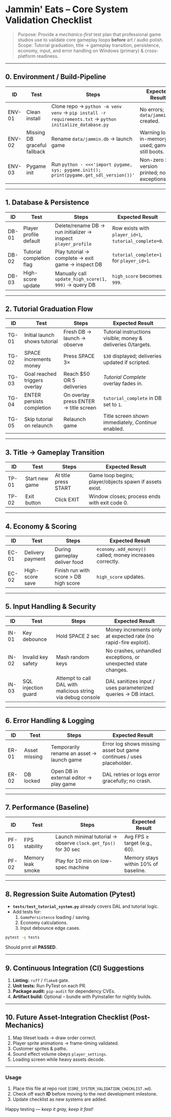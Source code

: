 # Jammin' Eats – Core System Validation Checklist

> Purpose: Provide a *mechanics-first* test plan that professional game studios use to validate core gameplay loops **before** art / audio polish.  
> Scope: Tutorial graduation, title → gameplay transition, persistence, economy, input, and error handling on Windows (primary) & cross-platform readiness.

---

## 0. Environment / Build-Pipeline
| ID | Test | Steps | Expected Result |
|----|------|-------|-----------------|
| ENV-01 | Clean install | Clone repo → `python -m venv venv` → `pip install -r requirements.txt` → `python initialize_database.py` | No errors; `data/jammin.db` created. |
| ENV-02 | Missing DB graceful fallback | Rename `data/jammin.db` → launch game | Warning log + in-memory DB used; game still boots. |
| ENV-03 | Pygame init | Run `python - <<<'import pygame, sys; pygame.init(); print(pygame.get_sdl_version())'` | Non-zero SDL version printed; no exceptions. |

---

## 1. Database & Persistence
| ID | Test | Steps | Expected Result |
|----|------|-------|-----------------|
| DB-01 | Player profile default | Delete/rename DB → run initializer → inspect `player_profile` | Row exists with `player_id=1`, `tutorial_complete=0`. |
| DB-02 | Tutorial completion flag | Play tutorial → complete → exit game → inspect DB | `tutorial_complete=1` for `player_id=1`. |
| DB-03 | High-score update | Manually call `update_high_score(1, 999)` → query DB | `high_score` becomes `999`. |

---

## 2. Tutorial Graduation Flow
| ID | Test | Steps | Expected Result |
|----|------|-------|-----------------|
| TG-01 | Initial launch shows tutorial | Fresh DB → launch → observe | Tutorial instructions visible; money & deliveries 0/targets. |
| TG-02 | SPACE increments money | Press SPACE 3× | `$30` displayed; deliveries updated if scripted. |
| TG-03 | Goal reached triggers overlay | Reach $50 OR 5 deliveries | *Tutorial Complete* overlay fades in. |
| TG-04 | ENTER persists completion | On overlay press ENTER → title screen | `tutorial_complete` in DB set to `1`. |
| TG-05 | Skip tutorial on relaunch | Relaunch game | Title screen shown immediately, *Continue* enabled. |

---

## 3. Title → Gameplay Transition
| ID | Test | Steps | Expected Result |
|----|------|-------|-----------------|
| TP-01 | Start new game | At title press START | Game loop begins; player/objects spawn if assets exist. |
| TP-02 | Exit button | Click EXIT | Window closes; process ends with exit code 0. |

---

## 4. Economy & Scoring
| ID | Test | Steps | Expected Result |
|----|------|-------|-----------------|
| EC-01 | Delivery payment | During gameplay deliver food | `economy.add_money()` called; money increases correctly. |
| EC-02 | High-score save | Finish run with score > DB high score | `high_score` updates. |

---

## 5. Input Handling & Security
| ID | Test | Steps | Expected Result |
|----|------|-------|-----------------|
| IN-01 | Key debounce | Hold SPACE 2 sec | Money increments only at expected rate (no rapid-fire exploit). |
| IN-02 | Invalid key safety | Mash random keys | No crashes, unhandled exceptions, or unexpected state changes. |
| IN-03 | SQL injection guard | Attempt to call DAL with malicious string via debug console | DAL sanitizes input / uses parameterized queries → DB intact. |

---

## 6. Error Handling & Logging
| ID | Test | Steps | Expected Result |
|----|------|-------|-----------------|
| ER-01 | Asset missing | Temporarily rename an asset → launch game | Error log shows missing asset but game continues / uses placeholder. |
| ER-02 | DB locked | Open DB in external editor → play game | DAL retries or logs error gracefully; no crash. |

---

## 7. Performance (Baseline)
| ID | Test | Steps | Expected Result |
|----|------|-------|-----------------|
| PF-01 | FPS stability | Launch minimal tutorial → observe `clock.get_fps()` for 30 sec | Avg FPS ≥ target (e.g., 60). |
| PF-02 | Memory leak smoke | Play for 10 min on low-spec machine | Memory stays within 10% of baseline. |

---

## 8. Regression Suite Automation (Pytest)
- **`tests/test_tutorial_system.py`** already covers DAL and tutorial logic.
- Add tests for:
  1. `GamePersistence` loading / saving.
  2. Economy calculations.
  3. Input debounce edge cases.

```bash
pytest -q tests
```
Should print all **PASSED**.

---

## 9. Continuous Integration (CI) Suggestions
1. **Linting:** `ruff` / `flake8` gate.
2. **Unit tests:** Run PyTest on each PR.
3. **Package audit:** `pip-audit` for dependency CVEs.
4. **Artifact build:** Optional – bundle with PyInstaller for nightly builds.

---

## 10. Future Asset-Integration Checklist (Post-Mechanics)
1. Map tileset loads → draw order correct.
2. Player sprite animations → frame-timing validated.
3. Customer sprites & paths.
4. Sound effect volume obeys `player_settings`.
5. Loading screen while heavy assets decode.

---

### Usage
1. Place this file at repo root (`CORE_SYSTEM_VALIDATION_CHECKLIST.md`).
2. Check off each **ID** before moving to the next development milestone.
3. Update checklist as new systems are added.

Happy testing — *keep it gray, keep it fast!*
